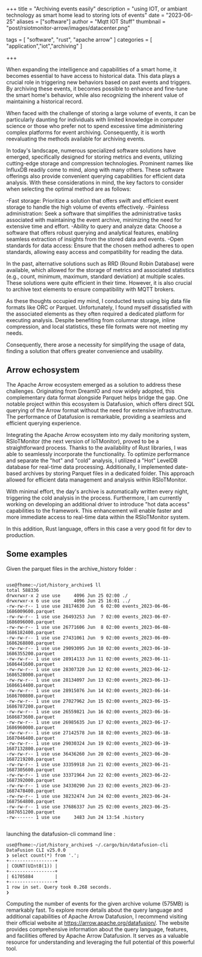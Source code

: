 +++
title = "Archiving events easily"
description = "using IOT, or ambiant technology as smart home lead to storing lots of events"
date = "2023-06-25"
aliases = ["software"]
author = "Mqtt IOT Stuff"
thumbnail = "post/rsiotmonitor-arrow/images/datacenter.png"

tags = [
    "software", "rust", "apache arrow"
]
categories = [
    "application","iot","archiving"
]

+++

When expanding the intelligence and capabilities of a smart home, it becomes essential to have access to historical data. This data plays a crucial role in triggering new behaviors based on past events and triggers. By archiving these events, it becomes possible to enhance and fine-tune the smart home's behavior, while also recognizing the inherent value of maintaining a historical record.

When faced with the challenge of storing a large volume of events, it can be particularly daunting for individuals with limited knowledge in computer science or those who prefer not to spend excessive time administering complex platforms for event archiving. Consequently, it is worth reevaluating the methods available for archiving events.

In today's landscape, numerous specialized software solutions have emerged, specifically designed for storing metrics and events, utilizing cutting-edge storage and compression technologies. Prominent names like InfluxDB readily come to mind, along with many others. These software offerings also provide convenient querying capabilities for efficient data analysis. With these considerations in mind, the key factors to consider when selecting the optimal method are as follows:

-Fast storage: Prioritize a solution that offers swift and efficient event storage to handle the high volume of events effectively.
-Painless administration: Seek a software that simplifies the administrative tasks associated with maintaining the event archive, minimizing the need for extensive time and effort.
-Ability to query and analyze data: Choose a software that offers robust querying and analytical features, enabling seamless extraction of insights from the stored data and events.
-Open standards for data access: Ensure that the chosen method adheres to open standards, allowing easy access and compatibility for reading the data.

In the past, alternative solutions such as RRD (Round Robin Database) were available, which allowed for the storage of metrics and associated statistics (e.g., count, minimum, maximum, standard deviation) at multiple scales. These solutions were quite efficient in their time. However, it is also crucial to archive text elements to ensure compatibility with MQTT brokers.

As these thoughts occupied my mind, I conducted tests using big data file formats like ORC or Parquet. Unfortunately, I found myself dissatisfied with the associated elements as they often required a dedicated platform for executing analysis. Despite benefiting from columnar storage, inline compression, and local statistics, these file formats were not meeting my needs.

Consequently, there arose a necessity for simplifying the usage of data, finding a solution that offers greater convenience and usability.

## Arrow echosystem

The Apache Arrow ecosystem emerged as a solution to address these challenges. Originating from DreamIO and now widely adopted, this complementary data format alongside Parquet helps bridge the gap. One notable project within this ecosystem is Datafusion, which offers direct SQL querying of the Arrow format without the need for extensive infrastructure. The performance of Datafusion is remarkable, providing a seamless and efficient querying experience.

Integrating the Apache Arrow ecosystem into my daily monitoring system, RSIoTMonitor (the next version of IoTMonitor), proved to be a straightforward process. Thanks to the availability of Rust libraries, I was able to seamlessly incorporate the functionality. To optimize performance and separate the "hot" and "cold" analysis, I utilized a "Hot" LevelDB database for real-time data processing. Additionally, I implemented date-based archives by storing Parquet files in a dedicated folder. This approach allowed for efficient data management and analysis within RSIoTMonitor.

With minimal effort, the day's archive is automatically written every night, triggering the cold analysis in the process. Furthermore, I am currently working on developing an additional driver to introduce "hot data access" capabilities to the framework. This enhancement will enable faster and more immediate access to real-time data within the RSIoTMonitor system. 

In this addition, Rust language, offers in this case a very good fit for dev to production.


## Some examples


Given the parquet files in the archive_history folder :

```

use@fhome:~/iot/history_archive$ ll
total 588336
drwxrwxr-x 2 use use     4096 Jun 25 02:00 ./
drwxrwxr-x 6 use use     4096 Jun 25 16:01 ../
-rw-rw-r-- 1 use use 28174630 Jun  6 02:00 events_2023-06-06-1686009600.parquet
-rw-rw-r-- 1 use use 26493253 Jun  7 02:00 events_2023-06-07-1686096000.parquet
-rw-rw-r-- 1 use use 26771606 Jun  8 02:00 events_2023-06-08-1686182400.parquet
-rw-rw-r-- 1 use use 27431061 Jun  9 02:00 events_2023-06-09-1686268800.parquet
-rw-rw-r-- 1 use use 29093095 Jun 10 02:00 events_2023-06-10-1686355200.parquet
-rw-rw-r-- 1 use use 28914133 Jun 11 02:00 events_2023-06-11-1686441600.parquet
-rw-rw-r-- 1 use use 28307320 Jun 12 02:00 events_2023-06-12-1686528000.parquet
-rw-rw-r-- 1 use use 28134097 Jun 13 02:00 events_2023-06-13-1686614400.parquet
-rw-rw-r-- 1 use use 28915076 Jun 14 02:00 events_2023-06-14-1686700800.parquet
-rw-rw-r-- 1 use use 27027962 Jun 15 02:00 events_2023-06-15-1686787200.parquet
-rw-rw-r-- 1 use use 26559821 Jun 16 02:00 events_2023-06-16-1686873600.parquet
-rw-rw-r-- 1 use use 26985635 Jun 17 02:00 events_2023-06-17-1686960000.parquet
-rw-rw-r-- 1 use use 27142578 Jun 18 02:00 events_2023-06-18-1687046400.parquet
-rw-rw-r-- 1 use use 29030324 Jun 19 02:00 events_2023-06-19-1687132800.parquet
-rw-rw-r-- 1 use use 36436260 Jun 20 02:00 events_2023-06-20-1687219200.parquet
-rw-rw-r-- 1 use use 33359918 Jun 21 02:00 events_2023-06-21-1687305600.parquet
-rw-rw-r-- 1 use use 33371964 Jun 22 02:00 events_2023-06-22-1687392000.parquet
-rw-rw-r-- 1 use use 34330290 Jun 23 02:00 events_2023-06-23-1687478400.parquet
-rw-rw-r-- 1 use use 38232474 Jun 24 02:00 events_2023-06-24-1687564800.parquet
-rw-rw-r-- 1 use use 37686337 Jun 25 02:00 events_2023-06-25-1687651200.parquet
-rw------- 1 use use     3483 Jun 24 13:54 .history


``` 


launching the datafusion-cli command line :

```
use@fhome:~/iot/history_archive$ ~/.cargo/bin/datafusion-cli 
DataFusion CLI v25.0.0
❯ select count(*) from '.';
+-----------------+
| COUNT(UInt8(1)) |
+-----------------+
| 61705884        |
+-----------------+
1 row in set. Query took 0.268 seconds.
❯ 

```

Computing the number of events for the given archive volume (575MB) is remarkably fast. To explore more details about the query language and additional capabilities of Apache Arrow Datafusion, I recommend visiting their official website at https://arrow.apache.org/datafusion/. The website provides comprehensive information about the query language, features, and facilities offered by Apache Arrow Datafusion. It serves as a valuable resource for understanding and leveraging the full potential of this powerful tool.
